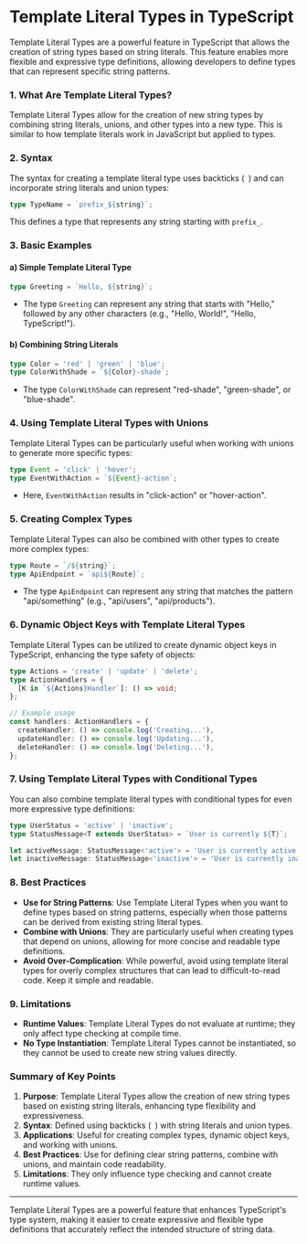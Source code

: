 # Template Literal Types in TypeScript

Template Literal Types are a powerful feature in TypeScript that allows the creation of string types based on string literals. This feature enables more flexible and expressive type definitions, allowing developers to define types that can represent specific string patterns.

### 1. **What Are Template Literal Types?**

Template Literal Types allow for the creation of new string types by combining string literals, unions, and other types into a new type. This is similar to how template literals work in JavaScript but applied to types.

### 2. **Syntax**

The syntax for creating a template literal type uses backticks (` `) and can incorporate string literals and union types:

```typescript
type TypeName = `prefix_${string}`;
```

This defines a type that represents any string starting with `prefix_`.

### 3. **Basic Examples**

#### a) **Simple Template Literal Type**

```typescript
type Greeting = `Hello, ${string}`;
```

- The type `Greeting` can represent any string that starts with "Hello," followed by any other characters (e.g., "Hello, World!", "Hello, TypeScript!").

#### b) **Combining String Literals**

```typescript
type Color = 'red' | 'green' | 'blue';
type ColorWithShade = `${Color}-shade`;
```

- The type `ColorWithShade` can represent "red-shade", "green-shade", or "blue-shade".

### 4. **Using Template Literal Types with Unions**

Template Literal Types can be particularly useful when working with unions to generate more specific types:

```typescript
type Event = 'click' | 'hover';
type EventWithAction = `${Event}-action`;
```

- Here, `EventWithAction` results in "click-action" or "hover-action".

### 5. **Creating Complex Types**

Template Literal Types can also be combined with other types to create more complex types:

```typescript
type Route = `/${string}`;
type ApiEndpoint = `api${Route}`;
```

- The type `ApiEndpoint` can represent any string that matches the pattern "api/something" (e.g., "api/users", "api/products").

### 6. **Dynamic Object Keys with Template Literal Types**

Template Literal Types can be utilized to create dynamic object keys in TypeScript, enhancing the type safety of objects:

```typescript
type Actions = 'create' | 'update' | 'delete';
type ActionHandlers = {
  [K in `${Actions}Handler`]: () => void;
};

// Example usage
const handlers: ActionHandlers = {
  createHandler: () => console.log('Creating...'),
  updateHandler: () => console.log('Updating...'),
  deleteHandler: () => console.log('Deleting...'),
};
```

### 7. **Using Template Literal Types with Conditional Types**

You can also combine template literal types with conditional types for even more expressive type definitions:

```typescript
type UserStatus = 'active' | 'inactive';
type StatusMessage<T extends UserStatus> = `User is currently ${T}`;

let activeMessage: StatusMessage<'active'> = 'User is currently active'; // Valid
let inactiveMessage: StatusMessage<'inactive'> = 'User is currently inactive'; // Valid
```

### 8. **Best Practices**

- **Use for String Patterns**: Use Template Literal Types when you want to define types based on string patterns, especially when those patterns can be derived from existing string literal types.
- **Combine with Unions**: They are particularly useful when creating types that depend on unions, allowing for more concise and readable type definitions.
- **Avoid Over-Complication**: While powerful, avoid using template literal types for overly complex structures that can lead to difficult-to-read code. Keep it simple and readable.

### 9. **Limitations**

- **Runtime Values**: Template Literal Types do not evaluate at runtime; they only affect type checking at compile time.
- **No Type Instantiation**: Template Literal Types cannot be instantiated, so they cannot be used to create new string values directly.

### Summary of Key Points

1. **Purpose**: Template Literal Types allow the creation of new string types based on existing string literals, enhancing type flexibility and expressiveness.
2. **Syntax**: Defined using backticks (` `) with string literals and union types.
3. **Applications**: Useful for creating complex types, dynamic object keys, and working with unions.
4. **Best Practices**: Use for defining clear string patterns, combine with unions, and maintain code readability.
5. **Limitations**: They only influence type checking and cannot create runtime values.

---

Template Literal Types are a powerful feature that enhances TypeScript's type system, making it easier to create expressive and flexible type definitions that accurately reflect the intended structure of string data.